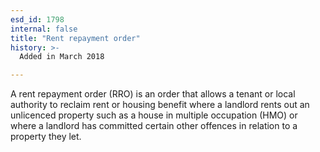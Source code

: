 ```yaml
---
esd_id: 1798
internal: false
title: "Rent repayment order"
history: >-
  Added in March 2018

---
```


A rent repayment order (RRO) is an order that allows a tenant or local authority to reclaim rent or housing benefit where a landlord rents out an unlicenced property such as a house in multiple occupation (HMO) or where a landlord has committed certain other offences in relation to a property they let.

